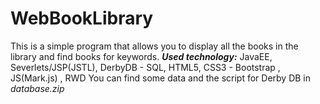 # WebBookLibrary
This is a simple program that allows you to display all the books in the library and find books for keywords. 
***Used technology:*** JavaEE, Severlets/JSP(JSTL), DerbyDB - SQL, HTML5, CSS3 - Bootstrap , JS(Mark.js) , RWD 
You can find some data and the script for Derby DB in *database.zip* 
